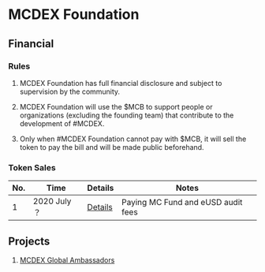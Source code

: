 # MCDEX Foundation


## Financial 

### Rules

1. MCDEX Foundation has full financial disclosure and subject to supervision by the community.

2. MCDEX Foundation will use the $MCB to support people or organizations (excluding the founding team) that contribute to the development of #MCDEX.

3. Only when #MCDEX Foundation cannot pay with $MCB, it will sell the token to pay the bill and will be made public beforehand.

### Token Sales

| No. | Time          | Details | Notes |
|-----|---------------|---------|-------|
|  1  | 2020 July ？  | [Details](financial/token-sales/1.md) | Paying MC Fund and eUSD audit fees|

## Projects
1. [MCDEX Global Ambassadors](projects/ambassadors.md)
